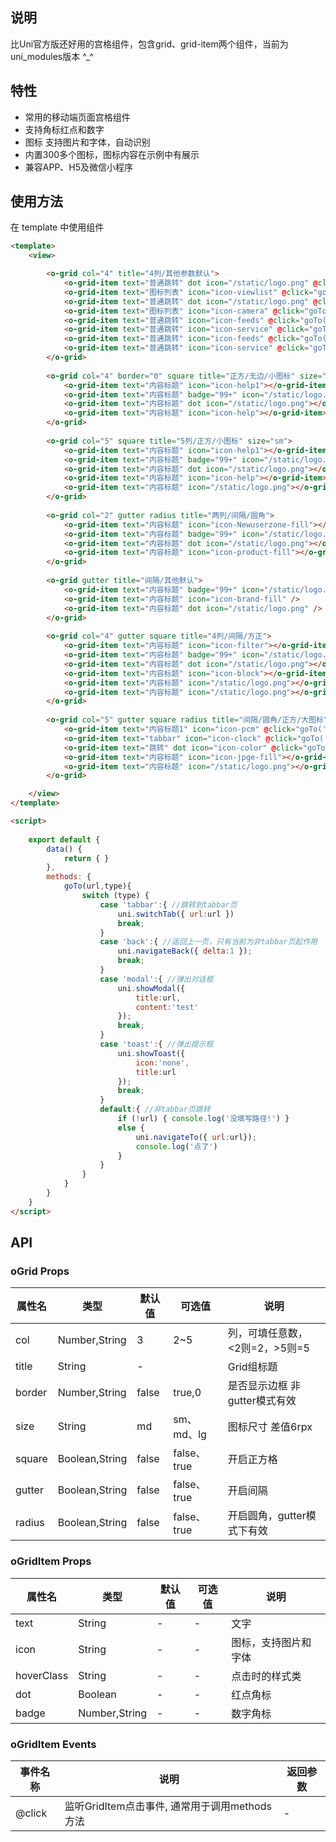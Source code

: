 ## 说明

比Uni官方版还好用的宫格组件，包含grid、grid-item两个组件，当前为uni_modules版本 ^_^

## 特性

- 常用的移动端页面宫格组件
- 支持角标红点和数字
- 图标 支持图片和字体，自动识别
- 内置300多个图标，图标内容在示例中有展示
- 兼容APP、H5及微信小程序



## 使用方法

在 template 中使用组件 

```html
<template>
	<view>

		<o-grid col="4" title="4列/其他参数默认">
			<o-grid-item text="普通跳转" dot icon="/static/logo.png" @click="goTo('../test/test')" />
			<o-grid-item text="图标列表" icon="icon-viewlist" @click="goTo('../tabbar/tabbar','tabbar')" />
			<o-grid-item text="普通跳转" dot icon="/static/logo.png" @click="goTo('../test/test')" />
			<o-grid-item text="图标列表" icon="icon-camera" @click="goTo('../tabbar/tabbar','tabbar')" />
			<o-grid-item text="普通跳转" icon="icon-feeds" @click="goTo('../test/test')" />
			<o-grid-item text="普通跳转" icon="icon-service" @click="goTo('../test/test')" />
			<o-grid-item text="普通跳转" icon="icon-feeds" @click="goTo('../test/test')" />
			<o-grid-item text="普通跳转" icon="icon-service" @click="goTo('../test/test')" />
		</o-grid>
	
		<o-grid col="4" border="0" square title="正方/无边/小图标" size="sm">
			<o-grid-item text="内容标题" icon="icon-help1"></o-grid-item>
			<o-grid-item text="内容标题" badge="99+" icon="/static/logo.png"></o-grid-item>
			<o-grid-item text="内容标题" dot icon="/static/logo.png"></o-grid-item>
			<o-grid-item text="内容标题" icon="icon-help"></o-grid-item>
		</o-grid>
	
		<o-grid col="5" square title="5列/正方/小图标" size="sm">
			<o-grid-item text="内容标题" icon="icon-help1"></o-grid-item>
			<o-grid-item text="内容标题" badge="99+" icon="/static/logo.png"></o-grid-item>
			<o-grid-item text="内容标题" dot icon="/static/logo.png"></o-grid-item>
			<o-grid-item text="内容标题" icon="icon-help"></o-grid-item>
			<o-grid-item text="内容标题" icon="/static/logo.png"></o-grid-item>
		</o-grid>
	
		<o-grid col="2" gutter radius title="两列/间隔/圆角">
			<o-grid-item text="内容标题" icon="icon-Newuserzone-fill"></o-grid-item>
			<o-grid-item text="内容标题" badge="99+" icon="/static/logo.png"></o-grid-item>
			<o-grid-item text="内容标题" dot icon="/static/logo.png"></o-grid-item>
			<o-grid-item text="内容标题" icon="icon-product-fill"></o-grid-item>
		</o-grid>
	
		<o-grid gutter title="间隔/其他默认">
			<o-grid-item text="内容标题" badge="99+" icon="/static/logo.png" />
			<o-grid-item text="内容标题" icon="icon-brand-fill" />
			<o-grid-item text="内容标题" dot icon="/static/logo.png" />
		</o-grid>
		
		<o-grid col="4" gutter square title="4列/间隔/方正">
			<o-grid-item text="内容标题" icon="icon-filter"></o-grid-item>
			<o-grid-item text="内容标题" badge="99+" icon="/static/logo.png"></o-grid-item>
			<o-grid-item text="内容标题" dot icon="/static/logo.png"></o-grid-item>
			<o-grid-item text="内容标题" icon="icon-block"></o-grid-item>
			<o-grid-item text="内容标题" icon="/static/logo.png"></o-grid-item>
			<o-grid-item text="内容标题" icon="/static/logo.png"></o-grid-item>
		</o-grid>
		
		<o-grid col="5" gutter square radius title="间隔/圆角/正方/大图标" size="sm">
			<o-grid-item text="内容标题1" icon="icon-pcm" @click="goTo('../test/test')" />
			<o-grid-item text="tabbar" icon="icon-clock" @click="goTo('../tabbar/tabbar','tabbar')" />
			<o-grid-item text="跳转" dot icon="icon-color" @click="goTo('../test/test')" />
			<o-grid-item text="内容标题" icon="icon-jpge-fill"></o-grid-item>
			<o-grid-item text="内容标题" icon="/static/logo.png"></o-grid-item>
		</o-grid>

	</view>
</template>

<script>
	
	export default {
		data() {
			return { }
		},
		methods: {
			goTo(url,type){
				switch (type) {
					case 'tabbar':{ //跳转到tabbar页
						uni.switchTab({ url:url })
						break;
					}
					case 'back':{ //返回上一页，只有当前为非tabbar页起作用
						uni.navigateBack({ delta:1 });
						break;
					}
					case 'modal':{ //弹出对话框
						uni.showModal({
							title:url,
							content:'test'
						});
						break;
					}
					case 'toast':{ //弹出提示框
						uni.showToast({
							icon:'none',
							title:url
						});
						break;
					}
					default:{ //非tabbar页跳转
						if (!url) { console.log('没填写路径!') }
						else {
							uni.navigateTo({ url:url});
							console.log('点了')
						}
					}
				}
			}
		}
	}
</script>

```



## API

### oGrid Props

| 属性名   | 类型           | 默认值 | 可选值      | 说明                            |
| -------- | -------------- | ------ | ----------- | ------------------------------ |
| col      | Number,String  | 3      | 2~5         | 列，可填任意数，<2则=2，>5则=5  |
| title    | String         | -      |             | Grid组标题                     |
| border   | Number,String  | false  | true,0      | 是否显示边框 非gutter模式有效   |
| size     | String         | md     | sm、md、lg  | 图标尺寸 差值6rpx              |
| square   | Boolean,String | false  | false、true | 开启正方格                      |
| gutter   | Boolean,String | false  | false、true | 开启间隔                        |
| radius   | Boolean,String | false  | false、true | 开启圆角，gutter模式下有效       |



### oGridItem Props

| 属性名     | 类型          | 默认值 | 可选值 | 说明                      |
| ---------- | ------------- | ------ | ------ | ------------------------ |
| text       | String        | -      | -      | 文字                     |
| icon       | String        | -      | -      | 图标，支持图片和字体      |
| hoverClass | String        | -      | -      | 点击时的样式类            |
| dot        | Boolean       | -      | -      | 红点角标                 |
| badge      | Number,String | -      | -      | 数字角标                 |

### oGridItem Events
| 事件名称 | 说明                                        | 返回参数 |
| ------- | ------------------------------------------ | ------ |
| @click  | 监听GridItem点击事件, 通常用于调用methods方法  | - |